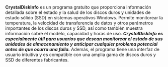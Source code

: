 **CrystalDiskInfo** es un programa gratuito que proporciona información detallada sobre el estado y la salud de los discos duros y unidades de estado sólido (SSD) en sistemas operativos Windows. Permite monitorear la temperatura, la velocidad de transferencia de datos y otros parámetros importantes de los discos duros y SSD, así como también muestra información sobre el modelo, capacidad y horas de uso. ***CrystalDiskInfo es especialmente útil para usuarios que desean monitorear el estado de sus unidades de almacenamiento y anticipar cualquier problema potencial antes de que ocurra una falla.*** Además, el programa tiene una interfaz de usuario intuitiva y es compatible con una amplia gama de discos duros y SSD de diferentes fabricantes.
